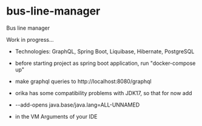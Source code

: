 # bus-line-manager
Bus line manager

Work in progress...

-  Technologies: GraphQL, Spring Boot, Liquibase, Hibernate, PostgreSQL

- before starting project as spring boot application, run "docker-compose up"

- make graphql queries to http://localhost:8080/graphql

- orika has some compatibility problems with JDK17, so that for now add 
- --add-opens java.base/java.lang=ALL-UNNAMED 
- in the VM Arguments of your IDE

